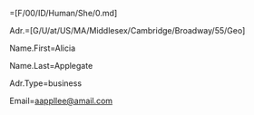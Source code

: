 =[F/00/ID/Human/She/0.md]

Adr.=[G/U/at/US/MA/Middlesex/Cambridge/Broadway/55/Geo]

Name.First=Alicia

Name.Last=Applegate

Adr.Type=business

Email=aappllee@amail.com
